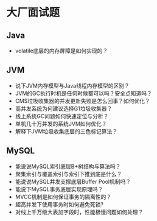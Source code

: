 # 大厂面试题

## Java

- volatile底层的内存屏障是如何实现的？

## JVM

-   说下JVM内存模型与Java线程内存模型的区别？
-   JVM的GC执行时机是任何时候都可以吗？安全点知道吗？
-   CMS垃圾收集器的并发更新失败是怎么回事？如何优化？
-   高并发系统为何建议选择G1垃圾收集器？
-   线上系统GC问题如何快速定位与分析？
-   单机几十万并发的系统JVM如何优化？
-   解释下JVM垃圾收集底层的三色标记算法？

## MySQL

- 能说说MySQL索引底层B+树结构与算法吗？
- 聚集索引与覆盖索引与索引下推到底是什么？
- 能说说MySQL并发支撑底层Buffer Pool机制吗？
- 能说下MySQL事务底层实现原理吗？
- MVCC机制是如何保证事务的隔离性的？
- 超高并发下使用事务时如何避免死锁?
- 对线上千万级大表加字段时，性能极慢问题如何处理？